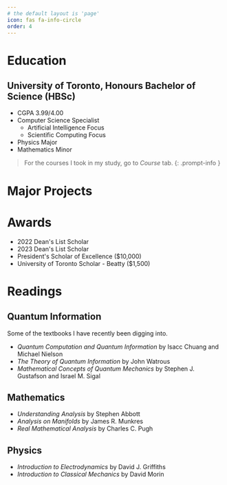 ```yaml
---
# the default layout is 'page'
icon: fas fa-info-circle
order: 4
---
```


# Education
## University of Toronto, Honours Bachelor of Science (HBSc)
- CGPA 3.99/4.00
- Computer Science Specialist
  - Artificial Intelligence Focus
  - Scientific Computing Focus
- Physics Major
- Mathematics Minor

> For the courses I took in my study, go to *Course* tab.
{: .prompt-info }

# Major Projects

# Awards
- 2022 Dean's List Scholar
- 2023 Dean's List Scholar
- President's Scholar of Excellence ($10,000)
- University of Toronto Scholar - Beatty ($1,500)

# Readings
## Quantum Information
Some of the textbooks I have recently been digging into.
- *Quantum Computation and Quantum Information* by Isacc Chuang and Michael Nielson
- *The Theory of Quantum Information* by John Watrous
- *Mathematical Concepts of Quantum Mechanics* by Stephen J. Gustafson and Israel M. Sigal
## Mathematics
- *Understanding Analysis* by Stephen Abbott
- *Analysis on Manifolds* by James R. Munkres
- *Real Mathematical Analysis* by Charles C. Pugh
## Physics
- *Introduction to Electrodynamics* by David J. Griffiths
- *Introduction to Classical Mechanics* by David Morin
